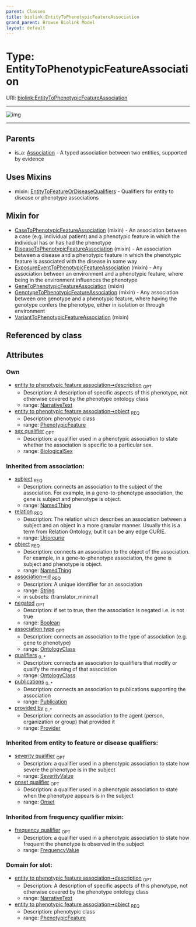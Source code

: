 ```yaml
---
parent: Classes
title: biolink:EntityToPhenotypicFeatureAssociation
grand_parent: Browse Biolink Model
layout: default
---
```


# Type: EntityToPhenotypicFeatureAssociation




URI: [biolink:EntityToPhenotypicFeatureAssociation](https://w3id.org/biolink/vocab/EntityToPhenotypicFeatureAssociation)


---

![img](http://yuml.me/diagram/nofunky;dir:TB/class/[SeverityValue],[Publication],[Provider],[PhenotypicFeature],[OntologyClass],[Onset],[NamedThing],[FrequencyValue],[PhenotypicFeature]%3Cobject%201..1-%20[EntityToPhenotypicFeatureAssociation%7Cdescription:narrative_text%20%3F;relation(i):uriorcurie;id(i):string;negated(i):boolean%20%3F],[BiologicalSex]%3Csex%20qualifier%200..1-%20[EntityToPhenotypicFeatureAssociation],[EntityToPhenotypicFeatureAssociation]uses%20-.-%3E[EntityToFeatureOrDiseaseQualifiers],[VariantToPhenotypicFeatureAssociation]uses%20-.-%3E[EntityToPhenotypicFeatureAssociation],[GenotypeToPhenotypicFeatureAssociation]uses%20-.-%3E[EntityToPhenotypicFeatureAssociation],[GeneToPhenotypicFeatureAssociation]uses%20-.-%3E[EntityToPhenotypicFeatureAssociation],[ExposureEventToPhenotypicFeatureAssociation]uses%20-.-%3E[EntityToPhenotypicFeatureAssociation],[DiseaseToPhenotypicFeatureAssociation]uses%20-.-%3E[EntityToPhenotypicFeatureAssociation],[CaseToPhenotypicFeatureAssociation]uses%20-.-%3E[EntityToPhenotypicFeatureAssociation],[Association]%5E-[EntityToPhenotypicFeatureAssociation],[VariantToPhenotypicFeatureAssociation],[GenotypeToPhenotypicFeatureAssociation],[GeneToPhenotypicFeatureAssociation],[ExposureEventToPhenotypicFeatureAssociation],[EntityToFeatureOrDiseaseQualifiers],[DiseaseToPhenotypicFeatureAssociation],[CaseToPhenotypicFeatureAssociation],[BiologicalSex],[Association])

---


## Parents

 *  is_a: [Association](Association.md) - A typed association between two entities, supported by evidence

## Uses Mixins

 *  mixin: [EntityToFeatureOrDiseaseQualifiers](EntityToFeatureOrDiseaseQualifiers.md) - Qualifiers for entity to disease or phenotype associations

## Mixin for

 * [CaseToPhenotypicFeatureAssociation](CaseToPhenotypicFeatureAssociation.md) (mixin)  - An association between a case (e.g. individual patient) and a phenotypic feature in which the individual has or has had the phenotype
 * [DiseaseToPhenotypicFeatureAssociation](DiseaseToPhenotypicFeatureAssociation.md) (mixin)  - An association between a disease and a phenotypic feature in which the phenotypic feature is associated with the disease in some way
 * [ExposureEventToPhenotypicFeatureAssociation](ExposureEventToPhenotypicFeatureAssociation.md) (mixin)  - Any association between an environment and a phenotypic feature, where being in the environment influences the phenotype
 * [GeneToPhenotypicFeatureAssociation](GeneToPhenotypicFeatureAssociation.md) (mixin) 
 * [GenotypeToPhenotypicFeatureAssociation](GenotypeToPhenotypicFeatureAssociation.md) (mixin)  - Any association between one genotype and a phenotypic feature, where having the genotype confers the phenotype, either in isolation or through environment
 * [VariantToPhenotypicFeatureAssociation](VariantToPhenotypicFeatureAssociation.md) (mixin) 

## Referenced by class


## Attributes


### Own

 * [entity to phenotypic feature association➞description](entity_to_phenotypic_feature_association_description.md)  <sub>OPT</sub>
    * Description: A description of specific aspects of this phenotype, not otherwise covered by the phenotype ontology class
    * range: [NarrativeText](types/NarrativeText.md)
 * [entity to phenotypic feature association➞object](entity_to_phenotypic_feature_association_object.md)  <sub>REQ</sub>
    * Description: phenotypic class
    * range: [PhenotypicFeature](PhenotypicFeature.md)
 * [sex qualifier](sex_qualifier.md)  <sub>OPT</sub>
    * Description: a qualifier used in a phenotypic association to state whether the association is specific to a particular sex.
    * range: [BiologicalSex](BiologicalSex.md)

### Inherited from association:

 * [subject](subject.md)  <sub>REQ</sub>
    * Description: connects an association to the subject of the association. For example, in a gene-to-phenotype association, the gene is subject and phenotype is object.
    * range: [NamedThing](NamedThing.md)
 * [relation](relation.md)  <sub>REQ</sub>
    * Description: The relation which describes an association between a subject and an object in a more granular manner. Usually this is a term from Relation Ontology, but it can be any edge CURIE.
    * range: [Uriorcurie](types/Uriorcurie.md)
 * [object](object.md)  <sub>REQ</sub>
    * Description: connects an association to the object of the association. For example, in a gene-to-phenotype association, the gene is subject and phenotype is object.
    * range: [NamedThing](NamedThing.md)
 * [association➞id](association_id.md)  <sub>REQ</sub>
    * Description: A unique identifier for an association
    * range: [String](types/String.md)
    * in subsets: (translator_minimal)
 * [negated](negated.md)  <sub>OPT</sub>
    * Description: if set to true, then the association is negated i.e. is not true
    * range: [Boolean](types/Boolean.md)
 * [association type](association_type.md)  <sub>OPT</sub>
    * Description: connects an association to the type of association (e.g. gene to phenotype)
    * range: [OntologyClass](OntologyClass.md)
 * [qualifiers](qualifiers.md)  <sub>0..*</sub>
    * Description: connects an association to qualifiers that modify or qualify the meaning of that association
    * range: [OntologyClass](OntologyClass.md)
 * [publications](publications.md)  <sub>0..*</sub>
    * Description: connects an association to publications supporting the association
    * range: [Publication](Publication.md)
 * [provided by](provided_by.md)  <sub>0..*</sub>
    * Description: connects an association to the agent (person, organization or group) that provided it
    * range: [Provider](Provider.md)

### Inherited from entity to feature or disease qualifiers:

 * [severity qualifier](severity_qualifier.md)  <sub>OPT</sub>
    * Description: a qualifier used in a phenotypic association to state how severe the phenotype is in the subject
    * range: [SeverityValue](SeverityValue.md)
 * [onset qualifier](onset_qualifier.md)  <sub>OPT</sub>
    * Description: a qualifier used in a phenotypic association to state when the phenotype appears is in the subject
    * range: [Onset](Onset.md)

### Inherited from frequency qualifier mixin:

 * [frequency qualifier](frequency_qualifier.md)  <sub>OPT</sub>
    * Description: a qualifier used in a phenotypic association to state how frequent the phenotype is observed in the subject
    * range: [FrequencyValue](FrequencyValue.md)

### Domain for slot:

 * [entity to phenotypic feature association➞description](entity_to_phenotypic_feature_association_description.md)  <sub>OPT</sub>
    * Description: A description of specific aspects of this phenotype, not otherwise covered by the phenotype ontology class
    * range: [NarrativeText](types/NarrativeText.md)
 * [entity to phenotypic feature association➞object](entity_to_phenotypic_feature_association_object.md)  <sub>REQ</sub>
    * Description: phenotypic class
    * range: [PhenotypicFeature](PhenotypicFeature.md)
